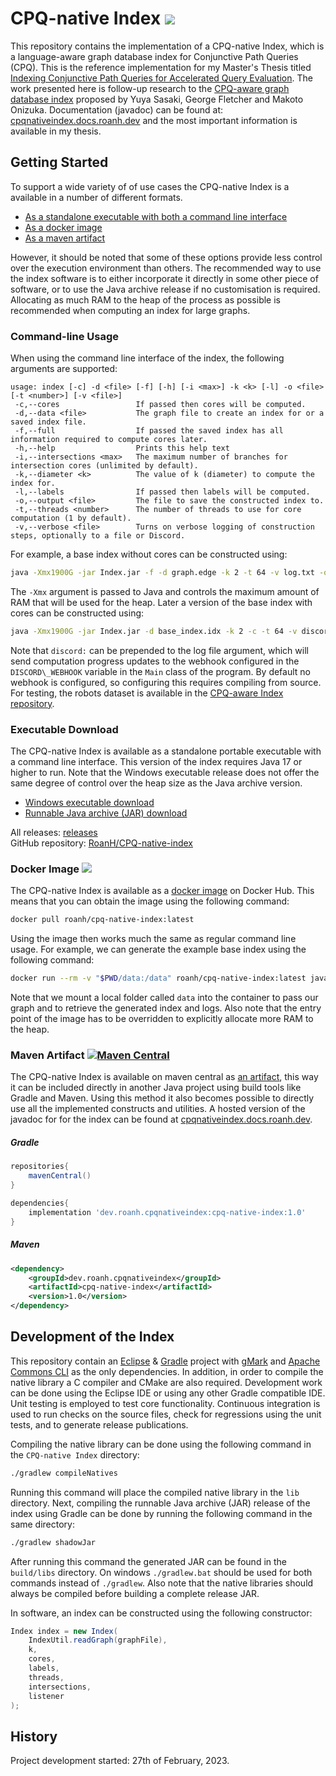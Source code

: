# CPQ-native Index [![](https://img.shields.io/github/release/RoanH/CPQ-native-index.svg)](https://github.com/RoanH/CPQ-native-index/releases)
This repository contains the implementation of a CPQ-native Index, which is a language-aware graph database index for Conjunctive Path Queries (CPQ). This is the reference implementation for my Master's Thesis titled [Indexing Conjunctive Path Queries for Accelerated Query Evaluation](https://research.roanh.dev/Indexing%20Conjunctive%20Path%20Queries%20for%20Accelerated%20Query%20Evaluation.pdf). The work presented here is follow-up research to the [CPQ-aware graph database index](https://ieeexplore.ieee.org/document/9835359) proposed by Yuya Sasaki, George Fletcher and Makoto Onizuka. Documentation (javadoc) can be found at: [cpqnativeindex.docs.roanh.dev](https://cpqnativeindex.docs.roanh.dev/) and the most important information is available in my thesis.

## Getting Started
To support a wide variety of of use cases the CPQ-native Index is a available in a number of different formats. 

- [As a standalone executable with both a command line interface](#executable-download)
- [As a docker image](#docker-image-)
- [As a maven artifact](#maven-artifact-)

However, it should be noted that some of these options provide less control over the execution environment than others. The recommended way to use the index software is to either incorporate it directly in some other piece of software, or to use the Java archive release if no customisation is required. Allocating as much RAM to the heap of the process as possible is recommended when computing an index for large graphs.

### Command-line Usage
When using the command line interface of the index, the following arguments are supported:

```
usage: index [-c] -d <file> [-f] [-h] [-i <max>] -k <k> [-l] -o <file> [-t <number>] [-v <file>]
 -c,--cores                 If passed then cores will be computed.
 -d,--data <file>           The graph file to create an index for or a saved index file.
 -f,--full                  If passed the saved index has all information required to compute cores later.
 -h,--help                  Prints this help text
 -i,--intersections <max>   The maximum number of branches for intersection cores (unlimited by default).
 -k,--diameter <k>          The value of k (diameter) to compute the index for.
 -l,--labels                If passed then labels will be computed.
 -o,--output <file>         The file to save the constructed index to.
 -t,--threads <number>      The number of threads to use for core computation (1 by default).
 -v,--verbose <file>        Turns on verbose logging of construction steps, optionally to a file or Discord.
```

For example, a base index without cores can be constructed using:

```sh
java -Xmx1900G -jar Index.jar -f -d graph.edge -k 2 -t 64 -v log.txt -o base_index.idx
```

The `-Xmx` argument is passed to Java and controls the maximum amount of RAM that will be used for the heap. Later a version of the base index with cores can be constructed using:

```sh
java -Xmx1900G -jar Index.jar -d base_index.idx -k 2 -c -t 64 -v discord:log.txt -o index.idx
```

Note that `discord:` can be prepended to the log file argument, which will send computation progress updates to the webhook configured in the `DISCORD\_WEBHOOK` variable in the `Main` class of the program. By default no webhook is configured, so configuring this requires compiling from source. For testing, the robots dataset is available in the [CPQ-aware Index repository](https://github.com/yuya-s/CPQ-aware-index/blob/main/data/robots.edge).

### Executable Download
The CPQ-native Index is available as a standalone portable executable with a command line interface. This version of the index requires Java 17 or higher to run. Note that the Windows executable release does not offer the same degree of control over the heap size as the Java archive version.

- [Windows executable download](https://github.com/RoanH/CPQ-native-index/releases/download/v1.0/Index-v1.0.exe)    
- [Runnable Java archive (JAR) download](https://github.com/RoanH/CPQ-native-index/releases/download/v1.0/Index-v1.0.jar)

All releases: [releases](https://github.com/RoanH/CPQ-native-index/releases)    
GitHub repository: [RoanH/CPQ-native-index](https://github.com/RoanH/CPQ-native-index)

### Docker Image [![](https://img.shields.io/docker/v/roanh/cpq-native-index?sort=semver)](https://hub.docker.com/r/roanh/cpq-native-index)
The CPQ-native Index is available as a [docker image](https://hub.docker.com/r/roanh/cpq-native-index) on Docker Hub. This means that you can obtain the image using the following command:

```sh
docker pull roanh/cpq-native-index:latest
```

Using the image then works much the same as regular command line usage. For example, we can generate the example base index using the following command:

```sh
docker run --rm -v "$PWD/data:/data" roanh/cpq-native-index:latest java -Xmx1900G -jar Index.jar -f -d /data/graph.edge -k 2 -t 64 -v /data/log.txt -o /data/base_index.idx
```

Note that we mount a local folder called `data` into the container to pass our graph and to retrieve the generated index and logs. Also note that the entry point of the image has to be overridden to explicitly allocate more RAM to the heap.

### Maven Artifact [![Maven Central](https://img.shields.io/maven-central/v/dev.roanh.cpqnativeindex/cpq-native-index)](https://mvnrepository.com/artifact/dev.roanh.cpqnativeindex/cpq-native-index)
The CPQ-native Index is available on maven central as [an artifact](https://mvnrepository.com/artifact/dev.roanh.cpqnativeindex/cpq-native-index), this way it can be included directly in another Java project using build tools like Gradle and Maven. Using this method it also becomes possible to directly use all the implemented constructs and utilities. A hosted version of the javadoc for for the index can be found at [cpqnativeindex.docs.roanh.dev](https://cpqnativeindex.docs.roanh.dev/).

##### Gradle 
```groovy
repositories{
	mavenCentral()
}

dependencies{
	implementation 'dev.roanh.cpqnativeindex:cpq-native-index:1.0'
}
```

##### Maven
```xml
<dependency>
	<groupId>dev.roanh.cpqnativeindex</groupId>
	<artifactId>cpq-native-index</artifactId>
	<version>1.0</version>
</dependency>
```

## Development of the Index
This repository contain an [Eclipse](https://www.eclipse.org/) & [Gradle](https://gradle.org/) project with [gMark](https://github.com/RoanH/gMark) and [Apache Commons CLI](https://commons.apache.org/proper/commons-cli/introduction.html) as the only dependencies. In addition, in order to compile the native library a C compiler and CMake are also required. Development work can be done using the Eclipse IDE or using any other Gradle compatible IDE. Unit testing is employed to test core functionality. Continuous integration is used to run checks on the source files, check for regressions using the unit tests, and to generate release publications.

Compiling the native library can be done using the following command in the `CPQ-native Index` directory:

```sh
./gradlew compileNatives
```

Running this command will place the compiled native library in the `lib` directory. Next, compiling the runnable Java archive (JAR) release of the index using Gradle can be done by running the following command in the same directory:

```sh
./gradlew shadowJar
```

After running this command the generated JAR can be found in the `build/libs` directory. On windows `./gradlew.bat` should be used for both commands instead of `./gradlew`. Also note that the native libraries should always be compiled before building a complete release JAR.

In software, an index can be constructed using the following constructor:

```java
Index index = new Index(
	IndexUtil.readGraph(graphFile),
	k,
	cores,
	labels,
	threads,
	intersections,
	listener
);
```

## History
Project development started: 27th of February, 2023.